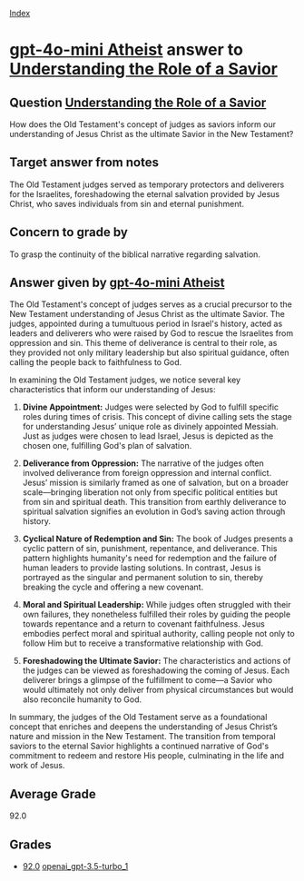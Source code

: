 
[Index](../../../index.md)
# [gpt-4o-mini Atheist](../../answering_models/gpt-4o-mini_Atheist.md) answer to [Understanding the Role of a Savior](../../questions/Understanding_the_Role_of_a_Savior.md)

## Question [Understanding the Role of a Savior](../../questions/Understanding_the_Role_of_a_Savior.md)
How does the Old Testament's concept of judges as saviors inform our understanding of Jesus Christ as the ultimate Savior in the New Testament?

## Target answer from notes
The Old Testament judges served as temporary protectors and deliverers for the Israelites, foreshadowing the eternal salvation provided by Jesus Christ, who saves individuals from sin and eternal punishment.

## Concern to grade by
To grasp the continuity of the biblical narrative regarding salvation.

## Answer given by [gpt-4o-mini Atheist](../../answering_models/gpt-4o-mini_Atheist.md)
The Old Testament's concept of judges serves as a crucial precursor to the New Testament understanding of Jesus Christ as the ultimate Savior. The judges, appointed during a tumultuous period in Israel's history, acted as leaders and deliverers who were raised by God to rescue the Israelites from oppression and sin. This theme of deliverance is central to their role, as they provided not only military leadership but also spiritual guidance, often calling the people back to faithfulness to God.

In examining the Old Testament judges, we notice several key characteristics that inform our understanding of Jesus:

1. **Divine Appointment:** Judges were selected by God to fulfill specific roles during times of crisis. This concept of divine calling sets the stage for understanding Jesus’ unique role as divinely appointed Messiah. Just as judges were chosen to lead Israel, Jesus is depicted as the chosen one, fulfilling God's plan of salvation.

2. **Deliverance from Oppression:** The narrative of the judges often involved deliverance from foreign oppression and internal conflict. Jesus’ mission is similarly framed as one of salvation, but on a broader scale—bringing liberation not only from specific political entities but from sin and spiritual death. This transition from earthly deliverance to spiritual salvation signifies an evolution in God’s saving action through history.

3. **Cyclical Nature of Redemption and Sin:** The book of Judges presents a cyclic pattern of sin, punishment, repentance, and deliverance. This pattern highlights humanity's need for redemption and the failure of human leaders to provide lasting solutions. In contrast, Jesus is portrayed as the singular and permanent solution to sin, thereby breaking the cycle and offering a new covenant.

4. **Moral and Spiritual Leadership:** While judges often struggled with their own failures, they nonetheless fulfilled their roles by guiding the people towards repentance and a return to covenant faithfulness. Jesus embodies perfect moral and spiritual authority, calling people not only to follow Him but to receive a transformative relationship with God.

5. **Foreshadowing the Ultimate Savior:** The characteristics and actions of the judges can be viewed as foreshadowing the coming of Jesus. Each deliverer brings a glimpse of the fulfillment to come—a Savior who would ultimately not only deliver from physical circumstances but would also reconcile humanity to God.

In summary, the judges of the Old Testament serve as a foundational concept that enriches and deepens the understanding of Jesus Christ’s nature and mission in the New Testament. The transition from temporal saviors to the eternal Savior highlights a continued narrative of God's commitment to redeem and restore His people, culminating in the life and work of Jesus.

## Average Grade
92.0

## Grades
 * [92.0](./Understanding_the_Role_of_a_Savior_grades/openai_gpt-3.5-turbo_1.md) [openai_gpt-3.5-turbo_1](../../grading_models/openai_gpt-3.5-turbo_1.md)
